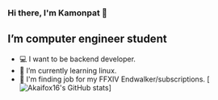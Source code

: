 ### Hi there, I'm Kamonpat 👋

## I’m computer engineer student
 - 💻 I want to be backend developer.
 - 🌱 I’m currently learning linux.
 - 💸 I'm finding job for my FFXIV Endwalker/subscriptions.
[![Akaifox16's GitHub stats](https://github-readme-stats.vercel.app/api?username=Akaifox16&count_private=true&show_icons=true&theme=radical)]
